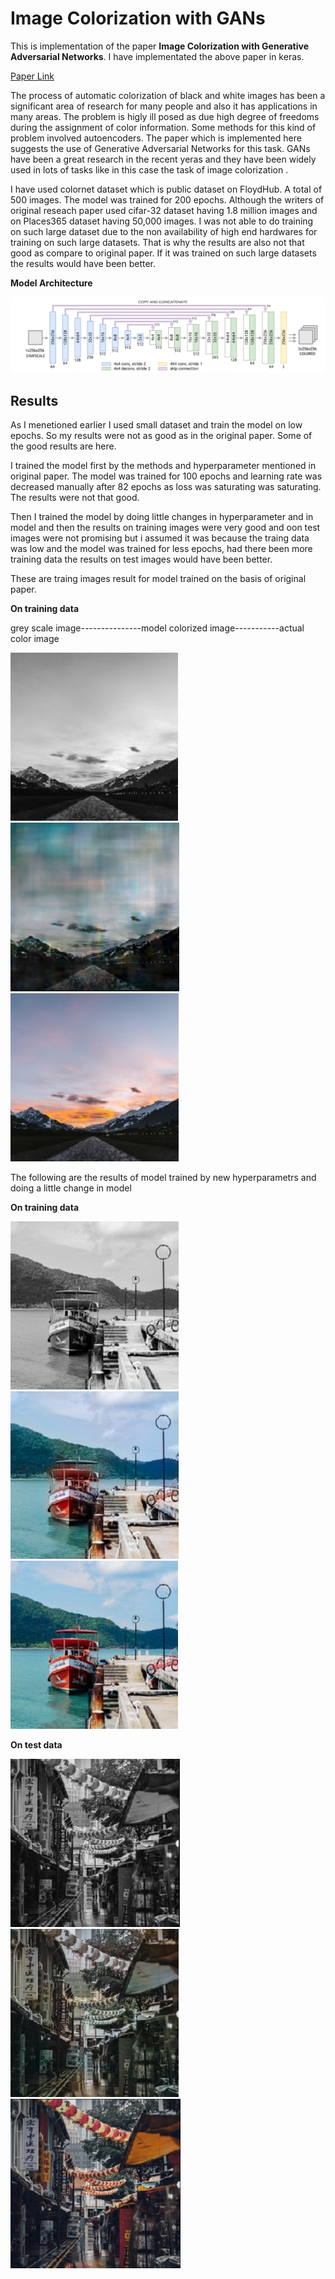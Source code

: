 # Image Colorization with GANs
This is implementation of the paper **Image Colorization with Generative Adversarial Networks**. I have implementated the above paper in keras.

[Paper Link](https://arxiv.org/abs/1803.05400)

The process of automatic colorization of black and white images has been a significant area of research for many people and also it has applications in many areas. The problem is higly ill posed as due high degree of freedoms during the assignment of color information. Some methods for this kind of problem involved autoencoders. The paper which is implemented here suggests the use of Generative Adversarial Networks for this task. GANs have been a great research in the recent yeras and they have been widely used in lots of tasks like in this case the task of image colorization .

I have used colornet dataset which is public dataset on FloydHub. A total of 500 images. The model was trained for 200 epochs. Although the writers of original reseach paper used cifar-32 dataset having 1.8 million images and on Places365 dataset having 50,000 images. I was not able to do training on such large dataset due to the non availability of high end hardwares for training on such large datasets. That is why the results are also not that good as compare to original paper. If it was trained on such large datasets the results would have been better.

**Model Architecture**

![model](color_gan_model.PNG)

## Results
As I menetioned earlier I used small dataset and train the model on low epochs. So my results were not as good as in the original paper. Some of the good results are here.

I trained the model first by the methods and hyperparameter mentioned in original paper. The model was trained for 100 epochs and learning rate was decreased manually after 82 epochs as loss was saturating was saturating. The results were not that good.

Then I trained the model by doing little changes in hyperparameter and in model and then the results on training images were very good and oon test images were not promising but i assumed it was because the traing data was low and the model was trained for less epochs, had there been more training data the results on test images would have been better. 



These are traing images result for model trained on the basis of original paper.

**On training data**

grey scale image---------------model colorized image-----------actual color image

![black](images/original/ac_black.PNG) ![color](images/original/ac_color.PNG) ![actual](images/original/ac_actual.PNG) 



The following are the results of model trained by new hyperparametrs and doing a little change in model

**On training data**

![black](images/new/black_new.PNG) ![color](images/new/color_new.PNG) ![actual](images/new/actual_new.PNG) 

**On test data**

![black](images/new/blackte_new.PNG) ![color](images/new/colorte_new.PNG) ![actual](images/new/actualte_new.PNG) 

